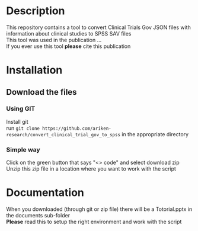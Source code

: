 # Description
This repository contains a tool to convert Clinical Trials Gov JSON files with information about clinical studies to SPSS SAV files\
This tool was used in the publication ... \
If you ever use this tool **please** cite this publication
# Installation
## Download the files
### Using GIT
Install git \
run ```git clone https://github.com/ariken-research/convert_clinical_trial_gov_to_spss``` in the appropriate directory
### Simple way
Click on the green button that says "<> code" and select download zip \
Unzip this zip file in a location where you want to work with the script
# Documentation
When you downloaded (through git or zip file) there will be a Totorial.pptx in the documents sub-folder\
**Please** read this to setup the right environment and work with the script

